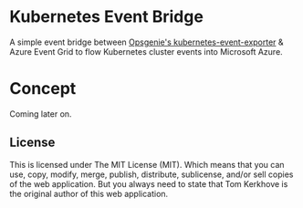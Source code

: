 # Kubernetes Event Bridge

A simple event bridge between [Opsgenie's kubernetes-event-exporter](https://github.com/opsgenie/kubernetes-event-exporter) & Azure Event Grid to flow Kubernetes cluster events into Microsoft Azure.

# Concept

Coming later on.

## License

This is licensed under The MIT License (MIT). Which means that you can use, copy, modify, merge, publish, distribute, sublicense, and/or sell copies of the web application. But you always need to state that Tom Kerkhove is the original author of this web application.